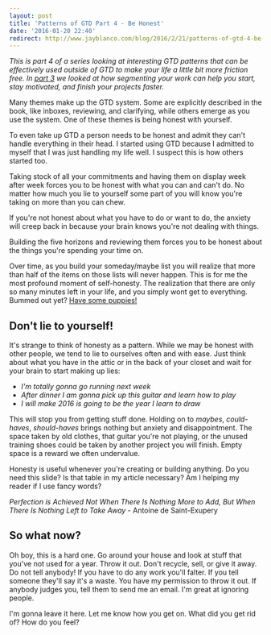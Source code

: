 ```yaml
---
layout: post
title: 'Patterns of GTD Part 4 - Be Honest'
date: '2016-01-20 22:40'
redirect: http://www.jayblanco.com/blog/2016/2/21/patterns-of-gtd-4-be-honest
---
```


_This is part 4 of a series looking at interesting GTD patterns that can be effectively used outside of GTD to make your life a little bit more friction free. In [part 3](http://bkkkk.github.io/2015-12-03-gtd-concepts-part3-define-early/) we looked at how segmenting your work can help you start, stay motivated, and finish your projects faster._

Many themes make up the GTD system. Some are explicitly described in the book, like inboxes, reviewing, and clarifying, while others emerge as you use the system. One of these themes is being honest with yourself.

To even take up GTD a person needs to be honest and admit they can't handle everything in their head. I started using GTD because I admitted to myself that I was just handling my life well. I suspect this is how others started too.

Taking stock of all your commitments and having them on display week after week forces you to be honest with what you can and can't do. No matter how much you lie to yourself some part of you will know you're taking on more than you can chew.

If you're not honest about what you have to do or want to do, the anxiety will creep back in because your brain knows you're not dealing with things.

Building the five horizons and reviewing them forces you to be honest about the things you're spending your time on.

Over time, as you build your someday/maybe list you will realize that more than half of the items on those lists will never happen. This is for me the most profound moment of self-honesty. The realization that there are only so many minutes left in your life, and you simply wont get to everything. Bummed out yet? [Have some puppies!](https://twitter.com/cuteemergency)
 
## Don't lie to yourself!

It's strange to think of honesty as a pattern. While we may be honest with other people, we tend to lie to ourselves often and with ease. Just think about what you have in the attic or in the back of your closet and wait for your brain to start making up lies:

* _I'm totally gonna go running next week_
* _After dinner I am gonna pick up this guitar and learn how to play_
* _I will make 2016 is going to be the year I learn to draw_

This will stop you from getting stuff done. Holding on to _maybes_, _could-haves_, _should-haves_ brings nothing but anxiety and disappointment. The space taken by old clothes, that guitar you're not playing, or the unused training shoes could be taken by another project you will finish. Empty space is a reward we often undervalue.

Honesty is useful whenever you're creating or building anything. Do you need this slide? Is that table in my article necessary? Am I helping my reader if I use fancy words?

_Perfection is Achieved Not When There Is Nothing More to Add, But When There Is Nothing Left to Take Away_ - Antoine de Saint-Exupery

## So what now?

Oh boy, this is a hard one. Go around your house and look at stuff that you've not used for a year. Throw it out. Don't recycle, sell, or give it away. Do not tell anybody! If you have to do any work you'll falter. If you tell someone they'll say it's a waste. You have my permission to throw it out. If anybody judges you, tell them to send me an email. I'm great at ignoring people.

I'm gonna leave it here. Let me know how you get on. What did you get rid of? How do you feel?
